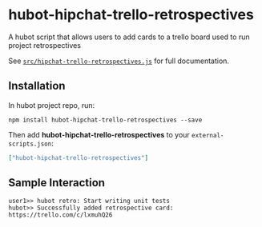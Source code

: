 # hubot-hipchat-trello-retrospectives

A hubot script that allows users to add cards to a trello board used to run project retrospectives

See [`src/hipchat-trello-retrospectives.js`](src/hipchat-trello-retrospectives.js) for full documentation.

## Installation

In hubot project repo, run:

`npm install hubot-hipchat-trello-retrospectives --save`

Then add **hubot-hipchat-trello-retrospectives** to your `external-scripts.json`:

```json
["hubot-hipchat-trello-retrospectives"]
```

## Sample Interaction

```
user1>> hubot retro: Start writing unit tests
hubot>> Successfully added retrospective card: https://trello.com/c/lxmuhQ26
```
